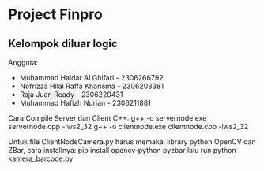# Project Finpro
## Kelompok diluar logic
Anggota:
- Muhammad Haidar Al Ghifari - 2306266792
- Nofrizza Hilal Raffa Kharisma - 2306203381
- Raja Juan Ready - 2306220431
- Muhammad Hafizh Nurian - 2306211881

Cara Compile
Server dan Client C++:
g++ -o servernode.exe servernode.cpp -lws2_32
g++ -o clientnode.exe clientnode.cpp -lws2_32

Untuk file ClientNodeCamera.py harus memakai library python OpenCV dan ZBar, cara installnya:
pip install opencv-python pyzbar
lalu run
python kamera_barcode.py

